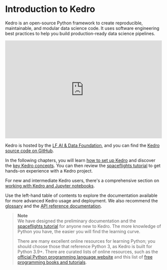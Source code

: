 # Introduction to Kedro

Kedro is an open-source Python framework to create reproducible, maintainable, and modular data science code. It uses software engineering best practices to help you build production-ready data science pipelines.

<iframe width="100%" height="315" src="https://www.youtube.com/embed/PdNkECqvI58" frameborder="0" allowfullscreen></iframe>

Kedro is hosted by the [LF AI & Data Foundation](https://lfaidata.foundation/), and you can find the [Kedro source code on GitHub](https://github.com/kedro-org/kedro).

In the following chapters, you will learn [how to set up Kedro](../get_started/install.md) and discover the [key Kedro concepts](../get_started/kedro_concepts.md). You can then review the [spaceflights tutorial](../tutorial/tutorial_template.md) to get hands-on experience with a Kedro project.

For new and intermediate Kedro users, there's a comprehensive section on [working with Kedro and Jupyter notebooks](../notebooks_and_ipython/index.md).

Use the left-hand table of contents to explore the documentation available for more advanced Kedro usage and deployment. We also recommend the [glossary](../resources/glossary.md) and the [API reference documentation](../api/kedro.md).

> **Note**  
> We have designed the preliminary documentation and the [spaceflights tutorial](../tutorial/spaceflights_tutorial.md) for anyone new to Kedro. The more knowledge of Python you have, the easier you will find the learning curve.  
>  
> There are many excellent online resources for learning Python; you should choose those that reference Python 3, as Kedro is built for Python 3.9+. There are curated lists of online resources, such as the [official Python programming language website](https://www.python.org/) and this list of [free programming books and tutorials](https://github.com/EbookFoundation/free-programming-books/blob/master/books/free-programming-books-langs.md#python).